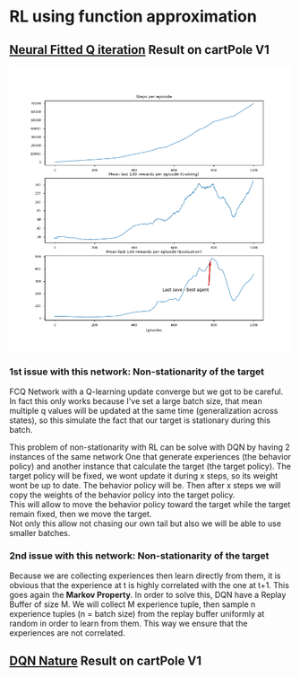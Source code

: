 # RL using function approximation

## [Neural Fitted Q iteration](https://ml.informatik.uni-freiburg.de/former/_media/publications/rieecml05.pdf) Result on cartPole V1

![FCQ Results](plots/FCQ_results_plot.png)

### 1st issue with this network: Non-stationarity of the target

FCQ Network with a Q-learning update converge but we got to be careful. In fact this only works because I've set a large batch size, that mean multiple q values will be updated at the same time (generalization across states), so this simulate the fact that our target is stationary during this batch.  
  
This problem of non-stationarity with RL can be solve with DQN by having 2 instances of the same network One that generate experiences (the behavior policy) and another instance that calculate the target (the target policy). The target policy will be fixed, we wont update it during x steps, so its weight wont be up to date. The behavior policy will be. Then after x steps we will copy the weights of the behavior policy into the target policy.  
This will allow to move the behavior policy toward the target while the target remain fixed, then we move the target.  
Not only this allow not chasing our own tail but also we will be able to use smaller batches.

### 2nd issue with this network: Non-stationarity of the target

Because we are collecting experiences then learn directly from them, it is obvious that the experience at t is highly correlated with the one at t+1. This goes again the **Markov Property**. In order to solve this, DQN have a Replay Buffer of size M. We will collect M experience tuple, then sample n experience tuples (n = batch size) from the replay buffer uniformly at random in order to learn from them. This way we ensure that the experiences are not correlated.  

## [DQN Nature](https://web.stanford.edu/class/psych209/Readings/MnihEtAlHassibis15NatureControlDeepRL.pdf) Result on cartPole V1
